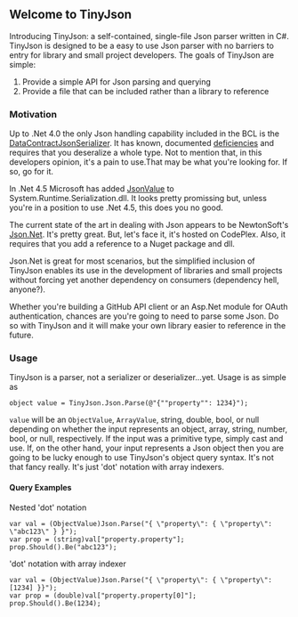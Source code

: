 ## Welcome to TinyJson

Introducing TinyJson: a self-contained, single-file Json parser written in C#.
TinyJson is designed to be a easy to use Json parser with no barriers to entry 
for library and small project developers. The goals of TinyJson are simple:

1. Provide a simple API for Json parsing and querying
2. Provide a file that can be included rather than a library to reference

### Motivation

Up to .Net 4.0 the only Json handling capability included in the BCL is
the [DataContractJsonSerializer][1]. It has known, documented [deficiencies][2]
and requires that you deseralize a whole type. Not to mention that, in this
developers opinion, it's a pain to use.That may be what you're looking for. If
so, go for it.

In .Net 4.5 Microsoft has added [JsonValue][3] to System.Runtime.Serialization.dll. 
It looks pretty promissing but, unless you're in a position to use .Net 4.5, 
this does you no good.

The current state of the art in dealing with Json appears to be NewtonSoft's
[Json.Net][4]. It's pretty great. But, let's face it, it's hosted on CodePlex.
Also, it requires that you add a reference to a Nuget package and dll.

Json.Net is great for most scenarios, but the simplified inclusion of TinyJson
enables its use in the development of libraries and small projects without 
forcing yet another dependency on consumers (dependency hell, anyone?).

Whether you're building a GitHub API client or an Asp.Net module for OAuth
authentication, chances are you're going to need to parse some Json. Do so
with TinyJson and it will make your own library easier to reference in the
future.

### Usage

TinyJson is a parser, not a serializer or deserializer...yet. Usage is as simple
as

    object value = TinyJson.Json.Parse(@"{""property"": 1234}");

`value` will be an `ObjectValue`, `ArrayValue`, string, double, bool, or null
depending on whether the input represents an object, array, string, number, bool,
or null, respectively. If the input was a primitive type, simply cast and use.
If, on the other hand, your input represents a Json object then you are going
to be lucky enough to use TinyJson's object query syntax. It's not that fancy
really. It's just 'dot' notation with array indexers.

#### Query Examples

Nested 'dot' notation

    var val = (ObjectValue)Json.Parse("{ \"property\": { \"property\": \"abc123\" } }");
    var prop = (string)val["property.property"];
    prop.Should().Be("abc123");
    
'dot' notation with array indexer

    var val = (ObjectValue)Json.Parse("{ \"property\": { \"property\": [1234] }}");
    var prop = (double)val["property.property[0]"];
    prop.Should().Be(1234);

[1]: http://msdn.microsoft.com/en-us/library/system.runtime.serialization.json.datacontractjsonserializer.aspx
[2]: http://stackoverflow.com/questions/4559991/any-way-to-make-datacontractjsonserializer-serialize-dictionaries-properly
[3]: http://msdn.microsoft.com/en-us/library/system.json.jsonvalue(v=vs.110).aspx
[4]: http://json.codeplex.com/